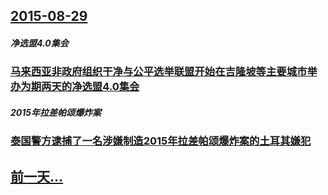 ## [2015-08-29](/zh/news/2015/08/29/index.md)

##### 净选盟4.0集会
### [马来西亚非政府组织干净与公平选举联盟开始在吉隆坡等主要城市举办为期两天的净选盟4.0集会](/zh/news/2015/08/29/马来西亚非政府组织干净与公平选举联盟开始在吉隆坡等主要城市举办为期两天的净选盟40集会.md)
##### 2015年拉差帕颂爆炸案
### [泰国警方逮捕了一名涉嫌制造2015年拉差帕颂爆炸案的土耳其嫌犯](/zh/news/2015/08/29/泰国警方逮捕了一名涉嫌制造2015年拉差帕颂爆炸案的土耳其嫌犯.md)
## [前一天...](/zh/news/2015/08/27/index.md)

